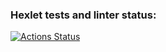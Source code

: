 ### Hexlet tests and linter status:
[![Actions Status](https://github.com/PavelZ94/python-project-52/actions/workflows/hexlet-check.yml/badge.svg)](https://github.com/PavelZ94/python-project-52/actions)